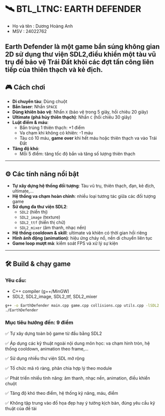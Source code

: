 # 🛰️ BTL_LTNC: EARTH DEFENDER

- Họ và tên : Dương Hoàng Anh
- MSV : 24022762


**Earth Defender** là một game bắn súng không gian 2D sử dụng thư viện SDL2,điều khiển một tàu vũ trụ để bảo vệ Trái Đất khỏi các đợt tấn công liên tiếp của thiên thạch và kẻ địch.
---

## 🎮 Cách chơi

- **Di chuyển tàu**: Dùng chuột
- **Bắn laser**: Nhấn `SPACE`
- **Dùng khiên bảo vệ**: Nhấn `X` (bảo vệ trong 5 giây, hồi chiêu 20 giây)
- **Ultimate (phá hủy thiên thạch)**: Nhấn `C` (hồi chiêu 30 giây)
- **Luật điểm & máu**:
  - Bắn trúng 1 thiên thạch: +1 điểm
  - Va chạm khi không có khiên: -1 máu
  - Tàu có 10 máu, **game over** khi hết máu hoặc thiên thạch va vào Trái Đất
- **Tăng độ khó**:
  - Mỗi 5 điểm: tăng tốc độ bắn và tăng số lượng thiên thạch

---

## ⚙️ Các tính năng nổi bật

- **Tự xây dựng hệ thống đối tượng**: Tàu vũ trụ, thiên thạch, đạn, kẻ địch, ultimate,...
- **Hệ thống va chạm hoàn chỉnh**: nhiều loại tương tác giữa các đối tượng game
- **Sử dụng đa thư viện SDL2**:
  - `SDL2` (hiển thị)
  - `SDL2_image` (texture)
  - `SDL2_ttf` (hiển thị chữ)
  - `SDL2_mixer` (âm thanh, nhạc nền)
- **Hệ thống cooldown & skill**: ultimate và khiên có thời gian hồi riêng
- **Hình ảnh động (animation)**: hiệu ứng cháy nổ, nền di chuyển liên tục
- **Game loop mượt mà**: kiểm soát FPS và xử lý sự kiện

---

## 🛠️ Build & chạy game

### Yêu cầu:

- C++ compiler (g++/MinGW)
- SDL2, SDL2_image, SDL2_ttf, SDL2_mixer

```bash
g++ -o EarthDefender main.cpp game.cpp collisions.cpp utils.cpp -lSDL2 -lSDL2_image -lSDL2_ttf -lSDL2_mixer
./EarthDefender

``` 
###  Mục tiêu hướng đến: 9 điểm
✅ Tự xây dựng toàn bộ game từ đầu bằng SDL2

✅ Áp dụng các kỹ thuật ngoài nội dung môn học: va chạm hình tròn, hệ thống cooldown, animation theo frame,...

✅ Sử dụng nhiều thư viện SDL mở rộng

✅ Tổ chức mã rõ ràng, phân chia hợp lý theo module

✅ Phát triển nhiều tính năng: âm thanh, nhạc nền, animation, điều khiển chuột

✅ Tăng độ khó theo điểm, hệ thống kỹ năng, máu, điểm

✅ Không tập trung vào đồ họa đẹp hay ý tưởng kịch bản, đúng yêu cầu kỹ thuật của đề tài
